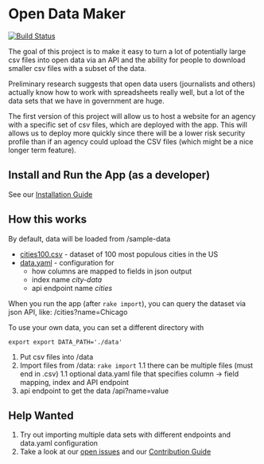 

# Open Data Maker
[![Build Status](https://travis-ci.org/18F/open-data-maker.svg?branch=master)](https://travis-ci.org/18F/open-data-maker)

The goal of this project is to make it easy to turn a lot of potentially large
csv files into open data via an API and the ability for people to download
smaller csv files with a subset of the data.

Preliminary research suggests that open data users (journalists and others)
actually know how to work with spreadsheets really well, but a lot of the
data sets that we have in government are huge.

The first version of this project will allow us to host a website for an
agency with a specific set of csv files, which are deployed with the app.
This will allows us to deploy more quickly since there will be a lower risk
security profile than if an agency could upload the CSV files (which might
be a nice longer term feature).


## Install and Run the App (as a developer)

See our [Installation Guide](INSTALL.md)

## How this works

By default, data will be loaded from /sample-data

* [cities100.csv](sample-data/cities100.csv) - dataset of 100 most populous cities in the US
* [data.yaml](sample-data/data.yaml) - configuration for
  * how columns are mapped to fields in json output
  * index name *city-data*
  * api endpoint name *cities*

When you run the app (after ```rake import```), you can query the dataset via json API, like: /cities?name=Chicago

To use your own data, you can set a different directory with

```
export export DATA_PATH='./data'
```

1. Put csv files into /data
1. Import files from /data: ```rake import```
   1.1 there can be multiple files (must end in .csv)
   1.1 optional data.yaml file that specifies column -> field mapping, index and API endpoint
1. api endpoint to get the data /api?name=value

## Help Wanted

1. Try out importing multiple data sets with different endpoints and data.yaml configuration
2. Take a look at our [open issues](https://github.com/18F/open-data-maker/issues) and our [Contribution Guide](CONTRIBUTING.md)
